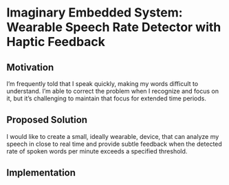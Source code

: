 # Imaginary Embedded System: Wearable Speech Rate Detector with Haptic Feedback

## Motivation 
I’m frequently told that I speak quickly, making my words difficult to understand. I’m able to correct the problem when I recognize and focus on it, but it’s challenging to maintain that focus for extended time periods.

## Proposed Solution 
I would like to create a small, ideally wearable, device, that can analyze my speech in close to real time and provide subtle feedback when the detected rate of spoken words per minute exceeds a specified threshold.

## Implementation

